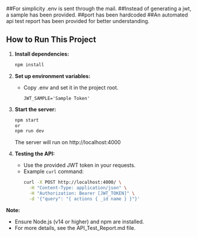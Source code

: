 ##For simplicity .env is sent through the mail.
##Instead of generating a jwt, a sample has been provided.
##port has been hardcoded
##An automated api test report has been provided for better understanding.


## How to Run This Project

1. **Install dependencies:**
   ```bash
   npm install
   ```

2. **Set up environment variables:**
   - Copy .env and set it in the project root.
     ```
     JWT_SAMPLE='Sample Token'
     ```

4. **Start the server:**
   ```bash
   npm start 
   or
   npm run dev
   ```
   The server will run on http://localhost:4000

5. **Testing the API:**
   - Use the provided JWT token in your requests.
   - Example `curl` command:
     ```bash
     curl -X POST http://localhost:4000/ \
       -H "Content-Type: application/json" \
       -H "Authorization: Bearer [JWT_TOKEN]" \
       -d '{"query": "{ actions { _id name } }"}'
     ```

**Note:**  
- Ensure Node.js (v14 or higher) and npm are installed.
- For more details, see the API_Test_Report.md file.
